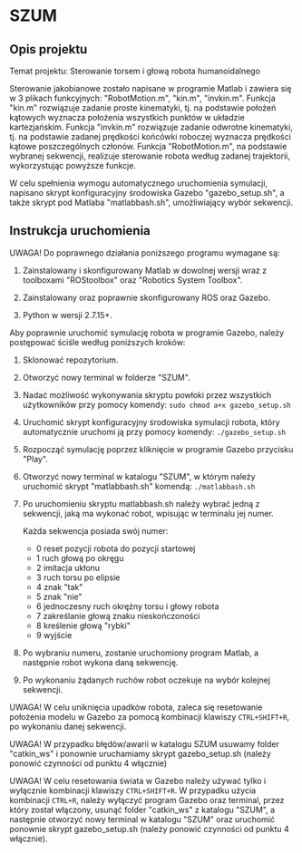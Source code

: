 # SZUM

## Opis projektu

Temat projektu: Sterowanie torsem i głową robota humanoidalnego

Sterowanie jakobianowe zostało napisane w programie Matlab i zawiera się w 3 plikach funkcyjnych: "RobotMotion.m", "kin.m", "invkin.m".
Funkcja "kin.m" rozwiązuje zadanie proste kinematyki, tj. na podstawie położeń kątowych wyznacza położenia wszystkich punktów w układzie kartezjańskim.
Funkcja "invkin.m" rozwiązuje zadanie odwrotne kinematyki, tj. na podstawie zadanej prędkości końcówki roboczej wyznacza prędkości kątowe poszczególnych członów.
Funkcja "RobotMotion.m", na podstawie wybranej sekwencji, realizuje sterowanie robota według zadanej trajektorii, wykorzystując powyższe funkcje.

W celu spełnienia wymogu automatycznego uruchomienia symulacji, napisano skrypt konfiguracyjny środowiska Gazebo "gazebo_setup.sh", a także skrypt pod Matlaba "matlabbash.sh", umożliwiający wybór sekwencji.

## Instrukcja uruchomienia

UWAGA! Do poprawnego działania poniższego programu wymagane są: 

1. Zainstalowany i skonfigurowany Matlab w dowolnej wersji wraz z toolboxami "ROStoolbox" oraz "Robotics System Toolbox".

2. Zainstalowany oraz poprawnie skonfigurowany ROS oraz Gazebo.

3. Python w wersji 2.7.15+.

Aby poprawnie uruchomić symulację robota w programie Gazebo, należy postępować ściśle według poniższych kroków:

1. Sklonować repozytorium.

2. Otworzyć nowy terminal w folderze "SZUM".

3. Nadać możliwość wykonywania skryptu powłoki przez wszystkich użytkowników przy pomocy komendy: 
`sudo chmod a+x gazebo_setup.sh`

4. Uruchomić skrypt konfiguracyjny środowiska symulacji robota, który automatycznie uruchomi ją przy pomocy komendy: `./gazebo_setup.sh`

5. Rozpocząć symulację poprzez kliknięcie w programie Gazebo przycisku "Play".

6. Otworzyć nowy terminal w katalogu "SZUM", w którym należy uruchomić skrypt "matlabbash.sh" komendą: 
`./matlabbash.sh`

7. Po uruchomieniu skryptu matlabbash.sh należy wybrać jedną z sekwencji, jaką ma wykonać robot, wpisując w terminalu jej numer. 

    Każda sekwencja posiada swój numer:

     - 0 reset pozycji robota do pozycji startowej
     - 1 ruch głową po okręgu
     - 2 imitacja ukłonu
     - 3 ruch torsu po elipsie
     - 4 znak "tak"
     - 5 znak "nie"
     - 6 jednoczesny ruch okrężny torsu i głowy robota
     - 7 zakreślanie głową znaku nieskończoności
     - 8 kreślenie głową "rybki"
     - 9 wyjście 
 

8. Po wybraniu numeru, zostanie uruchomiony program Matlab, a następnie robot wykona daną sekwencję.

9. Po wykonaniu żądanych ruchów robot oczekuje na wybór kolejnej sekwencji.

UWAGA! W celu uniknięcia upadków robota, zaleca się resetowanie położenia modelu w Gazebo za pomocą kombinacji klawiszy `CTRL+SHIFT+R`, po wykonaniu danej sekwencji.

UWAGA! W przypadku błędów/awarii w katalogu SZUM usuwamy folder "catkin_ws" i ponownie uruchamiamy skrypt gazebo_setup.sh (należy ponowić czynności od punktu 4 włącznie)

UWAGA! W celu resetowania świata w Gazebo należy używać tylko i wyłącznie kombinacji klawiszy `CTRL+SHIFT+R`.
W przypadku użycia kombinacji `CTRL+R`, należy wyłączyć program Gazebo oraz terminal, przez który został włączony, usunąć folder "catkin_ws" z katalogu "SZUM", a następnie otworzyć nowy terminal w katalogu "SZUM" oraz uruchomić ponownie skrypt gazebo_setup.sh (należy ponowić czynności od punktu 4 włącznie).
```
